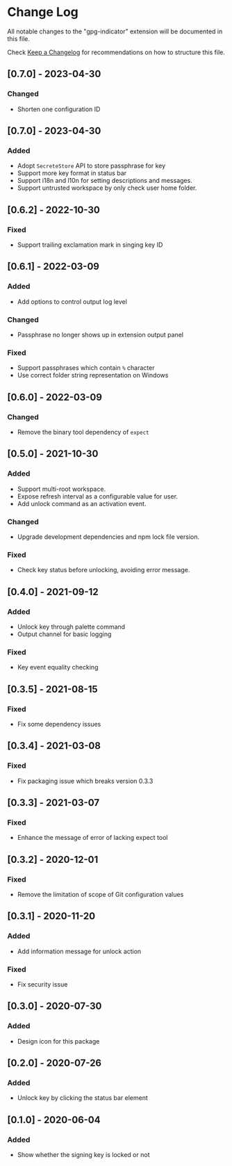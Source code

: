 # Change Log

All notable changes to the "gpg-indicator" extension will be documented in this file.

Check [Keep a Changelog](http://keepachangelog.com/) for recommendations on how to structure this file.

## [0.7.0] - 2023-04-30
### Changed
- Shorten one configuration ID

## [0.7.0] - 2023-04-30
### Added
- Adopt `SecreteStore` API to store passphrase for key
- Support more key format in status bar
- Support i18n and l10n for setting descriptions and messages.
- Support untrusted workspace by only check user home folder.


## [0.6.2] - 2022-10-30
### Fixed
- Support trailing exclamation mark in singing key ID


## [0.6.1] - 2022-03-09
### Added
- Add options to control output log level
### Changed
- Passphrase no longer shows up in extension output panel
### Fixed
- Support passphrases which contain `%` character
- Use correct folder string representation on Windows


## [0.6.0] - 2022-03-09
### Changed
- Remove the binary tool dependency of `expect`


## [0.5.0] - 2021-10-30
### Added
- Support multi-root workspace.
- Expose refresh interval as a configurable value for user.
- Add unlock command as an activation event.
### Changed
- Upgrade development dependencies and npm lock file version.
### Fixed
- Check key status before unlocking, avoiding error message.


## [0.4.0] - 2021-09-12
### Added
- Unlock key through palette command
- Output channel for basic logging
### Fixed
- Key event equality checking

## [0.3.5] - 2021-08-15
### Fixed
- Fix some dependency issues

## [0.3.4] - 2021-03-08
### Fixed
- Fix packaging issue which breaks version 0.3.3

## [0.3.3] - 2021-03-07
### Fixed
- Enhance the message of error of lacking expect tool

## [0.3.2] - 2020-12-01
### Fixed
- Remove the limitation of scope of Git configuration values

## [0.3.1] - 2020-11-20
### Added
- Add information message for unlock action

### Fixed
- Fix security issue

## [0.3.0] - 2020-07-30
### Added
- Design icon for this package

## [0.2.0] - 2020-07-26
### Added
- Unlock key by clicking the status bar element


## [0.1.0] - 2020-06-04
### Added
- Show whether the signing key is locked or not
